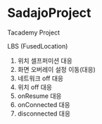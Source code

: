 # SadajoProject
Tacademy Project

LBS (FusedLocation)

1. 위치 셀프퍼미션 대응
2. 화면 오버레이 설정 이동(대응)
3. 네트워크 off 대응
4. 위치 off 대응
5. onResume 대응
6. onConnected 대응
7. disconnected 대응
